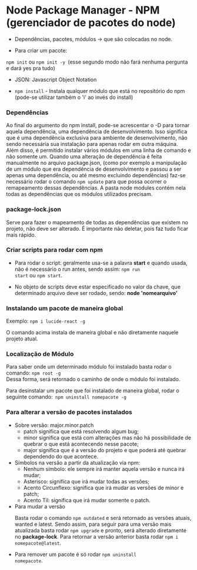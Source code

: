 **<h1>Node Package Manager - NPM (gerenciador de pacotes do node)</h1>**

- Dependências, pacotes, módulos -> que são colocadas no node.

- Para criar um pacote:
<p> <code>npm init</code> ou <code>npm init -y </code>(esse segundo modo não fará nenhuma pergunta e dará yes pra tudo)</p>

- JSON: Javascript Object Notation

- <code>npm install</code> - Instala qualquer módulo que está no repositório do npm (pode-se utilizar também o 'i' ao invés do install)

<h3>Dependências</h3>
<p> Ao final do argumento do npm install, pode-se acrescentar o -D para tornar aquela dependência, uma dependência de desenvolvimento.
Isso significa que é uma dependência exclusiva para ambiente de desenvolvimento, não sendo necessária sua instalação para apenas rodar em outra máquina.
Além disso, é permitido instalar vários módulos em uma linha de comando e não somente um.
Quando uma alteração de dependência é feita manualmente no arquivo package.json, (como por exemplo a manipulação de um módulo que era dependência de desenvolvimento e passou a ser apenas uma dependência, ou até mesmo excluindo dependências) faz-se necessário rodar o comando <code>npm update</code> para que possa ocorrer o remapeamento dessas dependências.
A pasta node modules contém nela todas as dependências que os módulos utilizados precisam.</p>

<h3>package-lock.json</h3>
<p>Serve para fazer o mapeamento de todas as dependências que existem no projeto, não deve ser alterado. É importante não deletar, pois faz tudo ficar mais rápido.</p>

<h3>Criar scripts para rodar com npm</h3>

- Para rodar o script: geralmente usa-se a palavra <b>start</b> e quando usada, não é necessário o run antes, sendo assim: <code>npm run start</code> ou <code>npm start</code>.

- No objeto de scripts deve estar especificado no valor da chave, que determinado arquivo deve ser rodado, sendo: <b>node 'nomearquivo'</b>

<h3>Instalando um pacote de maneira global </h3>
<p> Exemplo: <code>npm i lucide-react -g</code> </p>
<p>O comando acima instala de maneira global e não diretamente naquele projeto atual.</p>

<h3>Localização de Módulo</h3>

<p>Para saber onde um determinado módulo foi instalado basta rodar o comando: <code>npm root -g</code> <br> Dessa forma, será retornado o caminho de onde o módulo foi instalado.</p>
<p>
  Para desinstalar um pacote que foi instalado de maneira global, rodar o seguinte comando:<code> npm uninstall nomepacote -g</code> </p>

<h3> Para alterar a versão de pacotes instalados</h3>

- Sobre versão: major.minor.patch
  - patch significa que está resolvendo algum bug;
  - minor significa que está com alterações mas não há possibilidade de quebrar o que está acontecendo nesse pacote;
  - major significa que é a versão do projeto e que poderá até quebrar dependendo do que acontece.
- Símbolos na versão a partir da atualização via npm:
  - Nenhum símbolo: ele sempre irá manter aquela versão e nunca irá mudar;
  - Asterisco: significa que irá mudar todas as versões;
  - Acento Circunflexo: significa que irá mudar as versões de minor e patch;
  - Acento Til: significa que irá mudar somente o patch.
- Para mudar a versão
  <p>Basta rodar o comando <code>npm outdated</code> e será retornado as versões atuais, wanted e latest.
  Sendo assim, para seguir para uma versão mais atualizada basta rodar <code>npm upgrade</code> e pronto, será alterado diretamente no <b>package-lock</b>.
  Para retornar a versão anterior basta rodar <code>npm i nomepacote@latest</code>.</p>
- Para remover um pacote é só rodar <code>npm uninstall nomepacote</code>.

